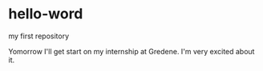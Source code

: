 # hello-word
my first repository

Yomorrow I'll get start on my internship at Gredene. I'm very excited about it.
